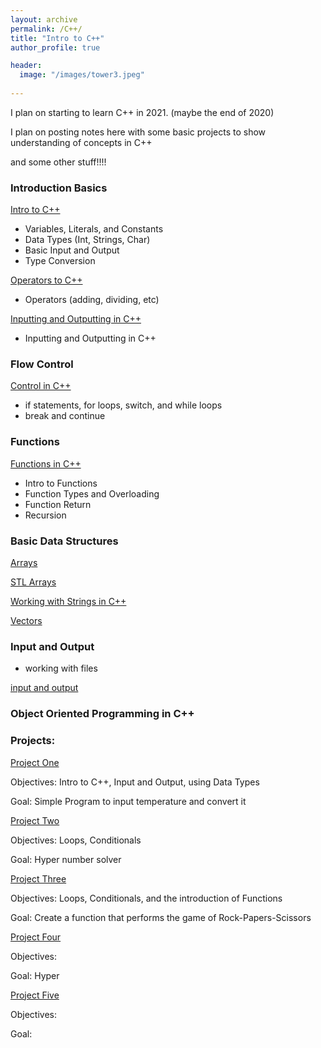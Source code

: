 ```yaml
---
layout: archive
permalink: /C++/
title: "Intro to C++"
author_profile: true

header:
  image: "/images/tower3.jpeg"
  
---
```


I plan on starting to learn C++ in 2021. (maybe the end of 2020)


I plan on posting notes here with some basic projects to show understanding of concepts in C++

and some other stuff!!!!
### Introduction Basics

[Intro to C++ ](https://devintheengineer.com/C++/intro_c++)

- Variables, Literals, and Constants
- Data Types (Int, Strings, Char)
- Basic Input and Output
- Type Conversion

[Operators to C++ ](https://devintheengineer.com/C++/operators_c++)


- Operators (adding, dividing, etc)

[Inputting and Outputting in C++ ](https://devintheengineer.com/C++/input_c++)

- Inputting and Outputting in C++


### Flow Control

[Control in C++ ](https://devintheengineer.com/C++/control_c++)

- if statements, for loops, switch, and while loops 
- break and continue


### Functions

[Functions in C++ ](https://devintheengineer.com/C++/functions_cpp)

- Intro to Functions
- Function Types and Overloading
- Function Return
- Recursion


### Basic Data Structures

[Arrays](https://devintheengineer.com/C++/arrays)

[STL Arrays](https://devintheengineer.com/C++/stl_arrays)

[Working with Strings in C++](https://devintheengineer.com/C++/c++_strings)

[Vectors](https://devintheengineer.com/C++/c++_vectors)


### Input and Output
- working with files

[input and output ](https://devintheengineer.com/C++/input_output)

### Object Oriented Programming in C++



### Projects:

[Project One ](https://devintheengineer.com/C++/c++_project1)

Objectives: Intro to C++, Input and Output, using Data Types

Goal: Simple Program to input temperature and convert it


[Project Two ](https://devintheengineer.com/C++/c++_project2)

Objectives: Loops, Conditionals

Goal: Hyper number solver


[Project Three ](https://devintheengineer.com/C++/c++_project3)

Objectives: Loops, Conditionals, and the introduction of Functions

Goal: Create a function that performs the game of Rock-Papers-Scissors


[Project Four ](https://devintheengineer.com/C++/c++_project4)

Objectives: 

Goal: Hyper

[Project Five ](https://devintheengineer.com/C++/c++_project5)

Objectives: 

Goal: 








